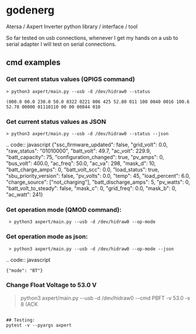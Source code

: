 # godenerg
Atersa / Axpert Inverter python library / interface / tool

So far tested on usb connections, whenever I get my hands on a usb to serial adapter
I will test on serial connections.


## cmd examples

 ### Get current status values (QPIGS command)
 ```
 > python3 axpert/main.py --usb -d /dev/hidraw0 --status

 (000.0 00.0 230.0 50.0 0322 0221 006 425 52.80 011 100 0040 0016 100.6 52.78 00000 01110110 00 00 00844 010
 ```

 ### Get current status values as JSON

 ```
 > python3 axpert/main.py --usb -d /dev/hidraw0 --status --json
 ```
.. code:: javascript
    {"ssc_firmware_updated": false, "grid_volt": 0.0, "raw_status": "01010000", "batt_volt": 49.7, "ac_volt": 229.9, "batt_capacity": 75, "configuration_changed": true, "pv_amps": 0, "bus_volt": 400.0, "ac_freq": 50.0, "ac_va": 298, "mask_d": 10, "batt_charge_amps": 0, "batt_volt_scc": 0.0, "load_status": true, "sbu_priority_version": false, "pv_volts": 0.0, "temp": 45, "load_percent": 6.0, "charge_source": ["not_charging"], "batt_discharge_amps": 5, "pv_watts": 0, "batt_volt_to_steady": false, "mask_c": 0, "grid_freq": 0.0, "mask_b": 0, "ac_watt": 241}

 ### Get operation mode (QMOD command):

```
 > python3 axpert/main.py --usb -d /dev/hidraw0 --op-mode

```

 ### Get operation mode as json:

```
 > python3 axpert/main.py --usb -d /dev/hidraw0 --op-mode --json

```

.. code:: javascript

    {"mode": "BT"}

 ### Change Float Voltage to 53.0 V

 > python3 axpert/main.py --usb -d /dev/hidraw0 --cmd PBFT -v 53.0  -s 8
 (ACK
 ```

## Testing:
pytest -v --pyargs axpert
